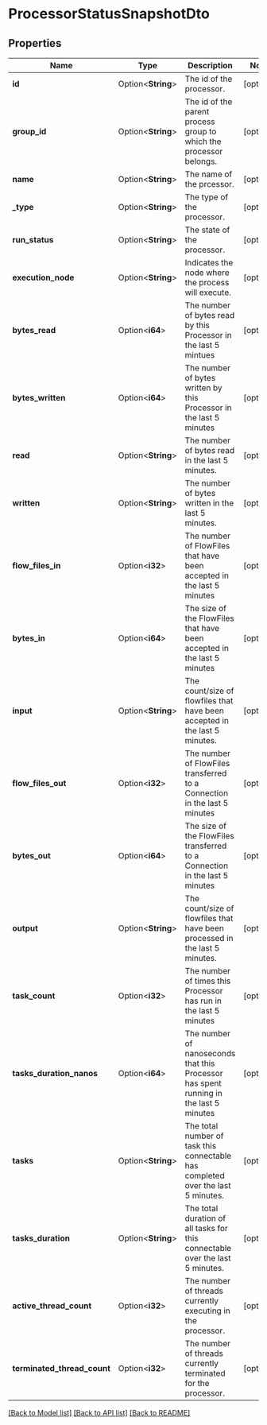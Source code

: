 # ProcessorStatusSnapshotDto

## Properties

Name | Type | Description | Notes
------------ | ------------- | ------------- | -------------
**id** | Option<**String**> | The id of the processor. | [optional]
**group_id** | Option<**String**> | The id of the parent process group to which the processor belongs. | [optional]
**name** | Option<**String**> | The name of the prcessor. | [optional]
**_type** | Option<**String**> | The type of the processor. | [optional]
**run_status** | Option<**String**> | The state of the processor. | [optional]
**execution_node** | Option<**String**> | Indicates the node where the process will execute. | [optional]
**bytes_read** | Option<**i64**> | The number of bytes read by this Processor in the last 5 mintues | [optional]
**bytes_written** | Option<**i64**> | The number of bytes written by this Processor in the last 5 minutes | [optional]
**read** | Option<**String**> | The number of bytes read in the last 5 minutes. | [optional]
**written** | Option<**String**> | The number of bytes written in the last 5 minutes. | [optional]
**flow_files_in** | Option<**i32**> | The number of FlowFiles that have been accepted in the last 5 minutes | [optional]
**bytes_in** | Option<**i64**> | The size of the FlowFiles that have been accepted in the last 5 minutes | [optional]
**input** | Option<**String**> | The count/size of flowfiles that have been accepted in the last 5 minutes. | [optional]
**flow_files_out** | Option<**i32**> | The number of FlowFiles transferred to a Connection in the last 5 minutes | [optional]
**bytes_out** | Option<**i64**> | The size of the FlowFiles transferred to a Connection in the last 5 minutes | [optional]
**output** | Option<**String**> | The count/size of flowfiles that have been processed in the last 5 minutes. | [optional]
**task_count** | Option<**i32**> | The number of times this Processor has run in the last 5 minutes | [optional]
**tasks_duration_nanos** | Option<**i64**> | The number of nanoseconds that this Processor has spent running in the last 5 minutes | [optional]
**tasks** | Option<**String**> | The total number of task this connectable has completed over the last 5 minutes. | [optional]
**tasks_duration** | Option<**String**> | The total duration of all tasks for this connectable over the last 5 minutes. | [optional]
**active_thread_count** | Option<**i32**> | The number of threads currently executing in the processor. | [optional]
**terminated_thread_count** | Option<**i32**> | The number of threads currently terminated for the processor. | [optional]

[[Back to Model list]](../README.md#documentation-for-models) [[Back to API list]](../README.md#documentation-for-api-endpoints) [[Back to README]](../README.md)


